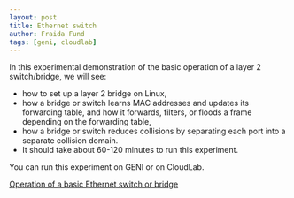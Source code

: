 ```yaml
---
layout: post
title: Ethernet switch
author: Fraida Fund
tags: [geni, cloudlab]
---
```


In this experimental demonstration of the basic operation of a layer 2 switch/bridge, we will see:

* how to set up a layer 2 bridge on Linux,
* how a bridge or switch learns MAC addresses and updates its forwarding table, and how it forwards, filters, or floods a frame depending on the forwarding table,
* how a bridge or switch reduces collisions by separating each port into a separate collision domain.
* It should take about 60-120 minutes to run this experiment.

You can run this experiment on GENI or on CloudLab.

[Operation of a basic Ethernet switch or bridge](https://witestlab.poly.edu/blog/basic-ethernet-switch-operation/)
